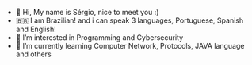 - 👋 Hi, My name is Sérgio, nice to meet you :)
- 🇧🇷 I am Brazilian! and i can speak 3 languages, Portuguese, Spanish and English! 
- 👀 I’m interested in Programming and Cybersecurity
- 🌱 I’m currently learning Computer Network, Protocols, JAVA language and others 
  

<!---
MartinIwakura/MartinIwakura is a ✨ special ✨ repository because its `README.md` (this file) appears on your GitHub profile.
You can click the Preview link to take a look at your changes.
--->

